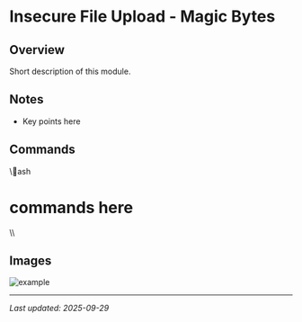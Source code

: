 ﻿# Insecure File Upload - Magic Bytes

## Overview
Short description of this module.

## Notes
- Key points here

## Commands
\\\ash
# commands here
\\\

## Images
![example](./images/example.png)

---
_Last updated: 2025-09-29_
